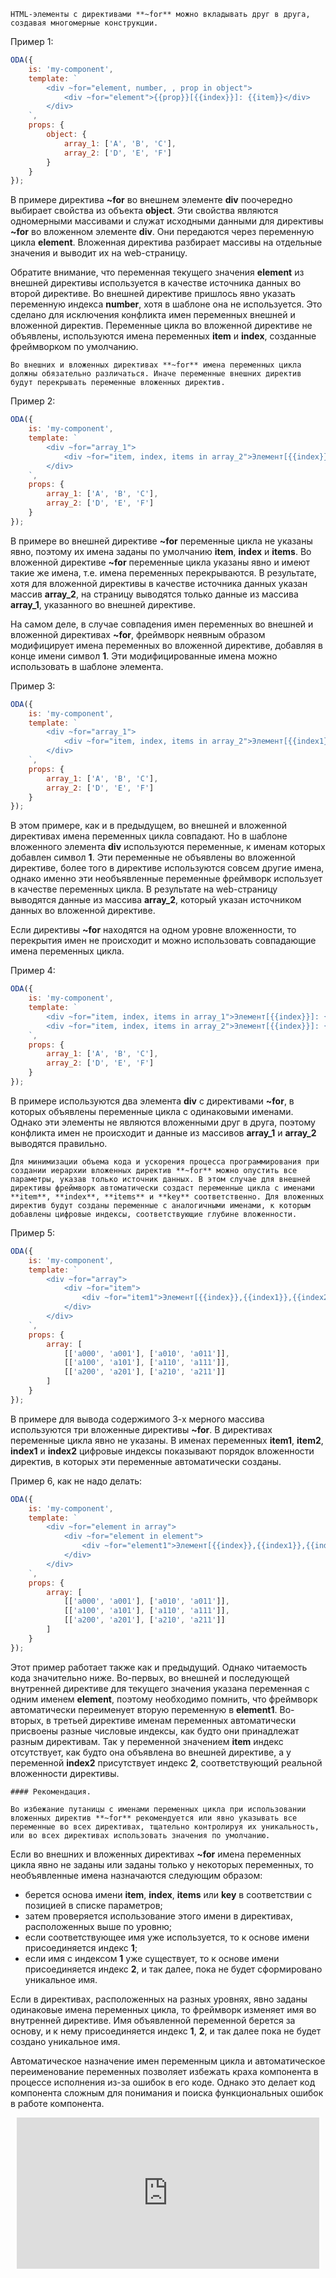 ﻿```info_md
HTML-элементы с директивами **~for** можно вкладывать друг в друга, создавая многомерные конструкции.
```

Пример 1:

```javascript _run_edit_[my-component.js]
ODA({
    is: 'my-component',
    template: `
        <div ~for="element, number, , prop in object">
            <div ~for="element">{{prop}}[{{index}}]: {{item}}</div>
        </div>
    `,
    props: {
        object: {
            array_1: ['A', 'B', 'C'],
            array_2: ['D', 'E', 'F']
        }
    }
});
```

В примере директива **~for** во внешнем элементе **div** поочередно выбирает свойства из объекта **object**. Эти свойства являются одномерными массивами и служат исходными данными для директивы **~for** во вложенном элементе **div**. Они передаются через переменную цикла **element**. Вложенная директива разбирает массивы на отдельные значения и выводит их на web-страницу.

Обратите внимание, что переменная текущего значения **element** из внешней директивы используется в качестве источника данных во второй директиве. Во внешней директиве пришлось явно указать переменную индекса **number**, хотя в шаблоне она не используется. Это сделано для исключения конфликта имен переменных внешней и вложенной директив. Переменные цикла во вложенной директиве не объявлены, используются имена переменных **item** и **index**, созданные фреймворком по умолчанию.

```warning_md
Во внешних и вложенных директивах **~for** имена переменных цикла должны обязательно различаться. Иначе переменные внешних директив будут перекрывать переменные вложенных директив.
```

Пример 2:

```javascript _error_run_edit_[my-component.js]
ODA({
    is: 'my-component',
    template: `
        <div ~for="array_1">
            <div ~for="item, index, items in array_2">Элемент[{{index}}]: {{item}} -- Источник: [{{items}}]</div>
        </div>
    `,
    props: {
        array_1: ['A', 'B', 'C'],
        array_2: ['D', 'E', 'F']
    }
});
```

В примере во внешней директиве **~for** переменные цикла не указаны явно, поэтому их имена заданы по умолчанию **item**, **index** и **items**. Во вложенной директиве **~for** переменные цикла указаны явно и имеют такие же имена, т.е. имена переменных перекрываются. В результате, хотя для вложенной директивы в качестве источника данных указан массив **array\_2**, на страницу выводятся только данные из массива **array\_1**, указанного во внешней директиве.

На самом деле, в случае совпадения имен переменных во внешней и вложенной директивах **~for**, фреймворк неявным образом модифицирует имена переменных во вложенной директиве, добавляя в конце имени символ **1**. Эти модифицированные имена можно использовать в шаблоне элемента.

Пример 3:

```javascript _run_edit_[my-component.js]
ODA({
    is: 'my-component',
    template: `
        <div ~for="array_1">
            <div ~for="item, index, items in array_2">Элемент[{{index1}}]: {{item1}} -- Источник: [{{items1}}]</div>
        </div>
    `,
    props: {
        array_1: ['A', 'B', 'C'],
        array_2: ['D', 'E', 'F']
    }
});
```

В этом примере, как и в предыдущем, во внешней и вложенной директивах имена переменных цикла совпадают. Но в шаблоне вложенного элемента **div** используются переменные, к именам которых добавлен символ **1**. Эти переменные не объявлены во вложенной директиве, более того в директиве используются совсем другие имена, однако именно эти необъявленные переменные фреймворк использует в качестве переменных цикла. В результате на web-страницу выводятся данные из массива **array\_2**, который указан источником данных во вложенной директиве.

Если директивы **~for** находятся на одном уровне вложенности, то перекрытия имен не происходит и можно использовать совпадающие имена переменных цикла.

Пример 4:

```javascript _run_edit_[my-component.js]
ODA({
    is: 'my-component',
    template: `
        <div ~for="item, index, items in array_1">Элемент[{{index}}]: {{item}} -- Источник: [{{items}}]</div>
        <div ~for="item, index, items in array_2">Элемент[{{index}}]: {{item}} -- Источник: [{{items}}]</div>
    `,
    props: {
        array_1: ['A', 'B', 'C'],
        array_2: ['D', 'E', 'F']
    }
});
```

В примере используются два элемента **div** с директивами **~for**, в которых объявлены переменные цикла с одинаковыми именами. Однако эти элементы не являются вложенными друг в друга, поэтому конфликта имен не происходит и данные из массивов **array\_1** и **array\_2** выводятся правильно.

```info_md
Для минимизации объема кода и ускорения процесса программирования при создании иерархии вложенных директив **~for** можно опустить все параметры, указав только источник данных. В этом случае для внешней директивы фреймворк автоматически создаст переменные цикла с именами **item**, **index**, **items** и **key** соответственно. Для вложенных директив будут созданы переменные с аналогичными именами, к которым добавлены цифровые индексы, соответствующие глубине вложенности.
```

Пример 5:

```javascript _run_edit_[my-component.js]
ODA({
    is: 'my-component',
    template: `
        <div ~for="array">
            <div ~for="item">
                <div ~for="item1">Элемент[{{index}},{{index1}},{{index2}}]: {{item2}}</div>
            </div>
        </div>
    `,
    props: {
        array: [
            [['a000', 'a001'], ['a010', 'a011']],
            [['a100', 'a101'], ['a110', 'a111']],
            [['a200', 'a201'], ['a210', 'a211']]
        ]
    }
});
```

В примере для вывода содержимого 3-х мерного массива используются три вложенные директивы **~for**. В директивах переменные цикла явно не указаны. В именах переменных **item1**, **item2**, **index1** и **index2** цифровые индексы показывают порядок вложенности директив, в которых эти переменные автоматически созданы.

Пример 6, как не надо делать:

```javascript _error_run_edit_[my-component.js]
ODA({
    is: 'my-component',
    template: `
        <div ~for="element in array">
            <div ~for="element in element">
                <div ~for="element1">Элемент[{{index}},{{index1}},{{index2}}]: {{item}}</div>
            </div>
        </div>
    `,
    props: {
        array: [
            [['a000', 'a001'], ['a010', 'a011']],
            [['a100', 'a101'], ['a110', 'a111']],
            [['a200', 'a201'], ['a210', 'a211']]
        ]
    }
});
```

Этот пример работает также как и предыдущий. Однако читаемость кода значительно ниже. Во-первых, во внешней и последующей внутренней директиве для текущего значения указана переменная с одним именем **element**, поэтому необходимо помнить, что фреймворк автоматически переименует вторую переменную в **element1**. Во-вторых, в третьей директиве именам переменных автоматически присвоены разные числовые индексы, как будто они принадлежат разным директивам. Так у переменной значением **item** индекс отсутствует, как будто она объявлена во внешней директиве, а у переменной **index2** присутствует индекс **2**, соответствующий реальной вложенности директивы.

```faq_md
#### Рекомендация.

Во избежание путаницы с именами переменных цикла при использовании вложенных директив **~for** рекомендуется или явно указывать все переменные во всех директивах, тщательно контролируя их уникальность, или во всех директивах использовать значения по умолчанию.
```

Если во внешних и вложенных директивах **~for** имена переменных цикла явно не заданы или заданы только у некоторых переменных, то необъявленные имена назначаются следующим образом:

- берется основа имени **item**, **index**, **items** или **key** в соответствии с позицией в списке параметров;
- затем проверяется использование этого имени в директивах, расположенных выше по уровню;
- если соответствующее имя уже используется, то к основе имени присоединяется индекс **1**;
- если имя с индексом **1** уже существует, то к основе имени присоединяется индекс **2**, и так далее, пока не будет сформировано уникальное имя.

Если в директивах, расположенных на разных уровнях, явно заданы одинаковые имена переменных цикла, то фреймворк изменяет имя во внутренней директиве. Имя объявленной переменной берется за основу, и к нему присоединяется индекс **1**, **2**, и так далее пока не будет создано уникальное имя.

Автоматическое назначение имен переменным цикла и автоматическое переименование переменных позволяет избежать краха компонента в процессе исполнения из-за ошибок в его коде. Однако это делает код компонента сложным для понимания и поиска функциональных ошибок в работе компонента.

<div style="position:relative;padding-bottom:48%; margin:10px">
    <iframe src="https://www.youtube.com/embed/5grvyQc4-bI?start=0" frameborder="0" allow="accelerometer; autoplay; encrypted-media; gyroscope; picture-in-picture" allowfullscreen
    	style="position:absolute;width:100%;height:100%;"></iframe>
</div>

